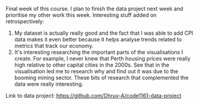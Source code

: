 Final week of this course. I plan to finish the data project next week and prioritise my other work this week.
Interesting stuff added on retrospectively:
1. My dataset is actually really good and the fact that I was able to add CPI data makes it even better because it helps analyse trends related to metrics that track our economy.
2. It's interesting researching the important parts of the visualisations I create. For example, I never knew that Perth housing prices were really high relative to other capital cities in the 2000s. See that in the visualisation led me to research why and find out it was due to the booming mining sector. These bits of research that complemented the data were really interesting.

Link to data project: https://github.com/Dhruv-A/code1161-data-project